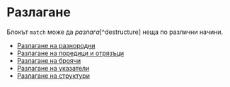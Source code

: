 # Разлагане

Блокът `match` може да *разлага*[^destructure] неща по различни начини.

* [Разлагане на разнородни][tuple]
* [Разлагане на поредици и отрязъци][slice]
* [Разлагане на броячи][enum]
* [Разлагане на указатели][refs]
* [Разлагане на структури][struct]

[^destructuring]: разлагам – destructure, разлагане (на обекти в отделни променливи) – destructuring

[enum]: destructuring/destructure_enum.md
[refs]: destructuring/destructure_pointers.md
[struct]: destructuring/destructure_structures.md
[tuple]: destructuring/destructure_tuple.md
[slice]: destructuring/destructure_slice.md
